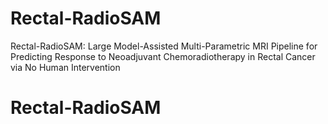 # Rectal-RadioSAM
Rectal-RadioSAM: Large Model-Assisted Multi-Parametric MRI Pipeline for Predicting Response to Neoadjuvant Chemoradiotherapy in Rectal Cancer via No Human Intervention
# Rectal-RadioSAM
